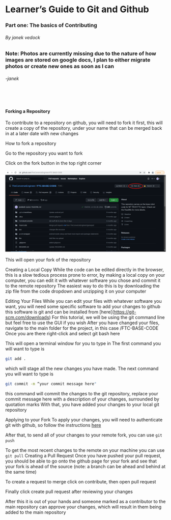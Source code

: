 # Learner’s Guide to Git and Github

### Part one: The basics of Contributing
###### By janek vedock


### Note: Photos are currently missing due to the nature of how images are stored on google docs, I plan to either migrate photos or create new ones as soon as I can
###### -janek

<br><br>

#### Forking a Repository
To contribute to a repository on github, you will need to fork it first, this will create a copy of the repository, under your name that can be merged back in at a later date with new changes


How to fork a repository

Go to the repository you want to fork




Click on the fork button in the top right corner

![fork-image](git-github-1-1.png)

This will open your fork of the repository


Creating a Local Copy
While the code can be edited directly in the browser, this is a slow tedious process prone to error, by making a local copy on your computer, you can edit it with whatever software you chose and commit it to the remote repository
The easiest way to do this is by downloading the zip file from the code dropdown and unzipping it on your computer


Editing Your Files
While you can edit your files with whatever software you want, you will need some specific software to add your changes to github this software is git and can be installed from [here[(https://git-scm.com/downloads)
For this tutorial, we will be using the git command line but feel free to use the GUI if you wish
After you have changed your files, navigate to the main folder for the project, in this case /FTC-BASE-CODE
Once you are there right-click and select git bash here


 This will open a terminal window for you to type in
The first command you will want to type is 

```bash
git add .
```

which will stage all the new changes you have made.
The next command you will want to type is 
```bash
git commit -m “your commit message here"
```
this command will commit the changes to the git repository, replace your commit message here with a description of your changes, surrounded by quotation marks
With that, you have added your changes to your local git repository

Applying to your Fork
To apply your changes, you will need to authenticate git with github, so follow the instructions [here](https://docs.github.com/en/get-started/quickstart/set-up-git)

After that, to send all of your changes to your remote fork, you can use ```git push ```


To get the most recent changes to the remote on your machine you can use ```git pull```
Creating a Pull Request
Once you have pushed your pull request, you should be able to go onto the github page for your fork and see that your fork is ahead of the source (note: a branch can be ahead and behind at the same time)


To create a request to merge click on contribute, then open pull request


Finally click create pull request after reviewing your changes


After this it is out of your hands and someone marked as a contributor to the main repository can approve your changes, which will result in them being added to the main repository

